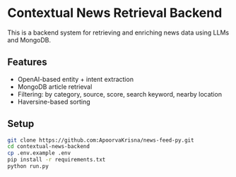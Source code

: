 # Contextual News Retrieval Backend

This is a backend system for retrieving and enriching news data using LLMs and MongoDB.

## Features
- OpenAI-based entity + intent extraction
- MongoDB article retrieval
- Filtering: by category, source, score, search keyword, nearby location
- Haversine-based sorting

## Setup

```bash
git clone https://github.com:ApoorvaKrisna/news-feed-py.git
cd contextual-news-backend
cp .env.example .env
pip install -r requirements.txt
python run.py
